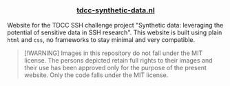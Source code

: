 
<h3 align="center"><a href="https://tdcc-synthetic-data.nl">tdcc-synthetic-data.nl</a></h3>

Website for the TDCC SSH challenge project "Synthetic data: leveraging the potential of sensitive data in SSH research". This website is built using plain `html` and `css`, no frameworks to stay minimal and very compatible.

> [!WARNING] Images in this repository do not fall under the MIT license. The persons depicted retain full rights to their images and their use has been approved only for the purpose of the present website. Only the code falls under the MIT license.
